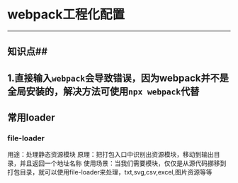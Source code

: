 # webpack工程化配置
---
## 知识点##
1.直接输入`webpack`会导致错误，因为webpack并不是全局安装的，解决方法可使用`npx webpack`代替
---
## 常用loader ##
### file-loader ###
用途：处理静态资源模块
原理：把打包入口中识别出资源模块，移动到输出目录，并且返回一个地址名称
使用场景：当我们需要模块，仅仅是从源代码挪移到打包目录，就可以使用file-loader来处理，txt,svg,csv,excel,图片资源等等
